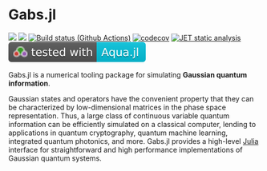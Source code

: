 # Gabs.jl

[![](https://img.shields.io/badge/docs-stable-blue.svg)](https://apkille.github.io/Gabs.jl/stable)
[![](https://img.shields.io/badge/docs-dev-lightblue.svg)](https://apkille.github.io/Gabs.jl/dev)
[![Build status (Github Actions)](https://github.com/apkille/Gabs.jl/workflows/CI/badge.svg)](https://github.com/apkille/Gabs.jl/actions)
[![codecov](https://codecov.io/github/apkille/Gabs.jl/graph/badge.svg?token=JWMOD4FY6P)](https://codecov.io/github/apkille/Gabs.jl)
[![JET static analysis](https://img.shields.io/badge/%F0%9F%9B%A9%EF%B8%8F_tested_with-JET.jl-233f9a)](https://github.com/aviatesk/JET.jl)
[![Aqua QA](https://raw.githubusercontent.com/JuliaTesting/Aqua.jl/master/badge.svg)](https://github.com/JuliaTesting/Aqua.jl)

Gabs.jl is a numerical tooling package for simulating **Gaussian quantum information**.

Gaussian states and operators have the convenient property that they can be
characterized by low-dimensional matrices in the phase space representation.
Thus, a large class of continuous variable quantum information can be efficiently
simulated on a classical computer, lending to applications in quantum cryptography, quantum machine learning, integrated quantum photonics, and more. Gabs.jl provides a high-level [Julia](https://julialang.org) interface for straightforward and high performance implementations of Gaussian quantum systems.
